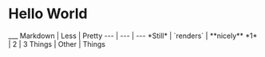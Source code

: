 <h1>Hello World</h1>
___
Markdown | Less | Pretty
--- | --- | ---
*Still* | `renders` | **nicely**
*1* | 2 | 3
Things | Other | Things
